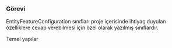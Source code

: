 ﻿### Görevi
EntityFeatureConfiguration sınıfları proje içerisinde ihtiyaç duyulan özelliklere cevap verebilmesi için özel olarak yazılmış sınıflardır.

Temel yapılar 
